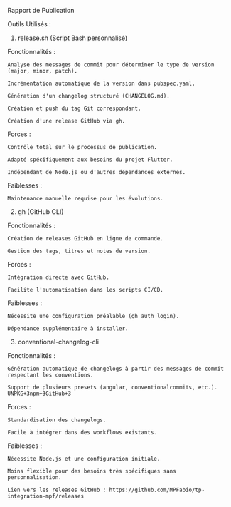 Rapport de Publication

Outils Utilisés :

1. release.sh (Script Bash personnalisé)

Fonctionnalités :

    Analyse des messages de commit pour déterminer le type de version (major, minor, patch).

    Incrémentation automatique de la version dans pubspec.yaml.

    Génération d'un changelog structuré (CHANGELOG.md).

    Création et push du tag Git correspondant.

    Création d'une release GitHub via gh.​

Forces :

    Contrôle total sur le processus de publication.

    Adapté spécifiquement aux besoins du projet Flutter.

    Indépendant de Node.js ou d'autres dépendances externes.​

Faiblesses :

    Maintenance manuelle requise pour les évolutions.

2. gh (GitHub CLI)

Fonctionnalités :

    Création de releases GitHub en ligne de commande.

    Gestion des tags, titres et notes de version.​

Forces :

    Intégration directe avec GitHub.

    Facilite l'automatisation dans les scripts CI/CD.​

Faiblesses :

    Nécessite une configuration préalable (gh auth login).

    Dépendance supplémentaire à installer.​

3. conventional-changelog-cli

Fonctionnalités :

    Génération automatique de changelogs à partir des messages de commit respectant les conventions.

    Support de plusieurs presets (angular, conventionalcommits, etc.).​
    UNPKG+3npm+3GitHub+3

Forces :

    Standardisation des changelogs.

    Facile à intégrer dans des workflows existants.​

Faiblesses :

    Nécessite Node.js et une configuration initiale.

    Moins flexible pour des besoins très spécifiques sans personnalisation.​

    Lien vers les releases GitHub : https://github.com/MPFabio/tp-integration-mpf/releases​